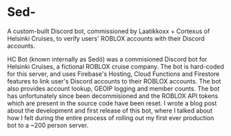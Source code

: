 # Sed-
A custom-built Discord bot, commissioned by Laatikkoxx + Cortexus of Helsinki Cruises, to verify users' ROBLOX accounts with their Discord accounts.

HC Bot (known internally as Sedö) was a commisioned Discord bot for Helsinki Cruises, a fictional ROBLOX cruise company. The bot is hard-coded for this server, and uses Firebase's Hosting, Cloud Functions and Firestore features to link user's Discord accounts to their ROBLOX accounts. The bot also provides account lookup, GEOIP logging and member counts.
The bot has unfortunately since been decommisioned and the ROBLOX API tokens which are present in the source code have been reset. I wrote a blog post about the development and first release of this bot, where I talked about how I felt during the entire process of rolling out my first ever production bot to a ~200 person server.

